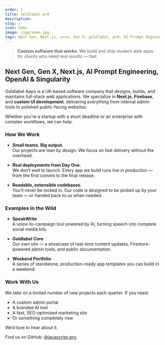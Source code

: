 ```yaml
---
order: 1
title: Goldlabel pr0
description:
slug: /
icon: home
image: /jpg/home.jpg
tags: Next Gen, Next.js, core, Gen X, goldlabel, pr0, AI Prompt Engineering, ChatGPT, OpenAI, Singularity
---
```

> **Custom software that works.** We build and ship modern web apps for clients who need real results — fast

## Next Gen, Gen X, Next.js, AI Prompt Engineering, OpenAI & Singularity

Goldlabel Apps is a UK-based software company that designs, builds, and maintains full-stack web applications. We specialize in **Next.js**, **Firebase**, and **custom UI development**, delivering everything from internal admin tools to polished public-facing websites.

Whether you're a startup with a short deadline or an enterprise with complex workflows, we can help.

### How We Work

- **Small teams. Big output.**  
  Our projects are lean by design. We focus on fast delivery without the overhead.

- **Real deployments from Day One.**  
  We don’t wait to launch. Every app we build runs live in production — from the first commit to the final release.

- **Readable, extensible codebases.**  
  You’ll never be locked in. Our code is designed to be picked up by your team — or handed back to us when needed.

### Examples in the Wild

- **SpeakWrite**  
  A voice-to-campaign tool powered by AI, turning speech into complete social media kits.

- **Goldlabel Core**  
  Our own site — a showcase of real-time content updates, Firestore-powered admin tools, and public documentation.

- **Weekend Portfolio**  
  A series of standalone, production-ready app templates you can build in a weekend.

### Work With Us

We take on a limited number of new projects each quarter. If you need:

- A custom admin portal
- A branded AI tool
- A fast, SEO-optimized marketing site
- Or something completely new

We’d love to hear about it.

Find us on GitHub: [@javascript-pro](https://github.com/javascript-pro)
